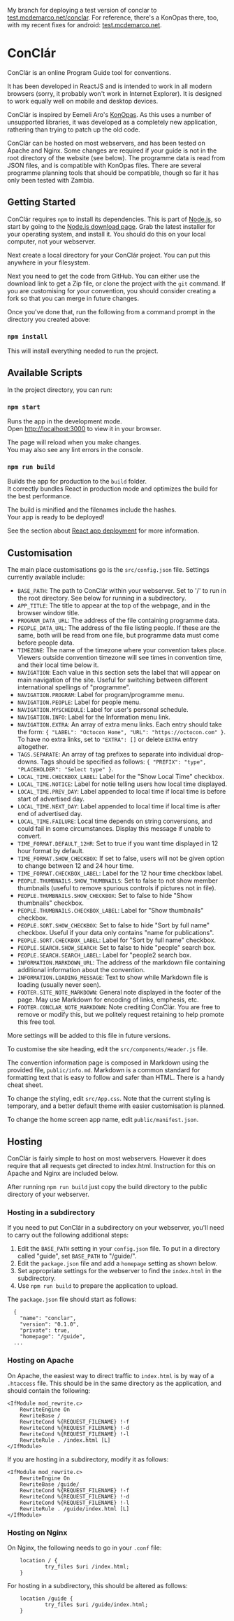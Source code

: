My branch for deploying a test version of conclar to [test.mcdemarco.net/conclar](http://test.mcdemarco.net/conclar).
For reference, there's a KonOpas there, too, with my recent fixes for android: [test.mcdemarco.net](http://test.mcdemarco.net/).

# ConClár

ConClár is an online Program Guide tool for conventions.

It has been developed in ReactJS and is intended to work in all modern browsers (sorry, it probably won't work in Internet Explorer). It is designed to work equally well on mobile and desktop devices.

ConClár is inspired by Eemeli Aro's [KonOpas](https://github.com/eemeli/konopas). As this uses a number of unsupported libraries, it was developed as a completely new application, rathering than trying to patch up the old code.

ConClár can be hosted on most webservers, and has been tested on Apache and Nginx. Some changes are required if your guide is not in the root directory of the website (see below). The programme data is read from JSON files, and is compatible with KonOpas files. There are several programme planning tools that should be compatible, though so far it has only been tested with Zambia.

## Getting Started

ConClár requires `npm` to install its dependencies. This is part of [Node.js](https://nodejs.org/), so start by going to the [Node.js download page](https://nodejs.org/en/download/). Grab the latest installer for your operating system, and install it. You should do this on your local computer, not your webserver.

Next create a local directory for your ConClár project. You can put this anywhere in your filesystem.

Next you need to get the code from GitHub. You can either use the download link to get a Zip file, or clone the project with the `git` command. If you are customising for your convention, you should consider creating a fork so that you can merge in future changes.

Once you've done that, run the following from a command prompt in the directory you created above:

### `npm install`

This will install everything needed to run the project.

## Available Scripts

In the project directory, you can run:

### `npm start`

Runs the app in the development mode.\
Open [http://localhost:3000](http://localhost:3000) to view it in your browser.

The page will reload when you make changes.\
You may also see any lint errors in the console.

### `npm run build`

Builds the app for production to the `build` folder.\
It correctly bundles React in production mode and optimizes the build for the best performance.

The build is minified and the filenames include the hashes.\
Your app is ready to be deployed!

See the section about [React app deployment](https://facebook.github.io/create-react-app/docs/deployment) for more information.

## Customisation

The main place customisations go is the `src/config.json` file. Settings currently available include:

* `BASE_PATH`: The path to ConClár within your webserver. Set to '/' to run in the root directory. See below for running in a subdirectory.
* `APP_TITLE`: The title to appear at the top of the webpage, and in the browser window title.
* `PROGRAM_DATA_URL`: The address of the file containing programme data.
* `PEOPLE_DATA_URL`: The address of the file listing people. If these are the same, both will be read from one file, but programme data must come before people data.
* `TIMEZONE`: The name of the timezone where your convention takes place. Viewers outside convention timezone will see times in convention time, and their local time below it.
* `NAVIGATION`: Each value in this section sets the label that will appear on main navigation of the site. Useful for switching between different international spellings of "programme".
* `NAVIGATION.PROGRAM`: Label for program/programme menu.
* `NAVIGATION.PEOPLE`: Label for people menu.
* `NAVIGATION.MYSCHEDULE`: Label for user's personal schedule.
* `NAVIGATION.INFO`: Label for the Information menu link.
* `NAVIGATION.EXTRA`: An array of extra menu links. Each entry should take the form: `{ "LABEL": "Octocon Home", "URL": "https://octocon.com" }`. To have no extra links, set to `"EXTRA": []` or delete `EXTRA` entry altogether.
* `TAGS.SEPARATE`: An array of tag prefixes to separate into individual drop-downs. Tags should be specified as follows: `{ "PREFIX": "type", "PLACEHOLDER": "Select type" }`.
* `LOCAL_TIME.CHECKBOX_LABEL`: Label for the "Show Local Time" checkbox.
* `LOCAL_TIME.NOTICE`: Label for notie telling users how local time displayed.
* `LOCAL_TIME.PREV_DAY`: Label appended to local time if local time is before start of advertised day.
* `LOCAL_TIME.NEXT_DAY`: Label appended to local time if local time is after end of advertised day.
* `LOCAL_TIME.FAILURE`: Local time depends on string conversions, and could fail in some circumstances. Display this message if unable to convert.
* `TIME_FORMAT.DEFAULT_12HR`: Set to true if you want time displayed in 12 hour format by default.
* `TIME_FORMAT.SHOW_CHECKBOX`: If set to false, users will not be given option to change between 12 and 24 hour time.
* `TIME_FORMAT.CHECKBOX_LABEL`: Label for the 12 hour time checkbox label.
* `PEOPLE.THUMBNAILS.SHOW_THUMBNAILS`: Set to false to not show member thumbnails (useful to remove spurious controls if pictures not in file).
* `PEOPLE.THUMBNAILS.SHOW_CHECKBOX`: Set to false to hide "Show thumbnails" checkbox.
* `PEOPLE.THUMBNAILS.CHECKBOX_LABEL`: Label for "Show thumbnails" checkbox.
* `PEOPLE.SORT.SHOW_CHECKBOX`: Set to false to hide "Sort by full name" checkbox. Useful if your data only contains "name for publications".
* `PEOPLE.SORT.CHECKBOX_LABEL`: Label for "Sort by full name" checkbox.
* `PEOPLE.SEARCH.SHOW_SEARCH`: Set to false to hide "people" search box.
* `PEOPLE.SEARCH.SEARCH_LABEL`: Label for "people2 search box.
* `INFORMATION.MARKDOWN_URL`: The address of the markdown file containing additional information about the convention.
* `INFORMATION.LOADING_MESSAGE`: Text to show while Markdown file is loading (usually never seen).
* `FOOTER.SITE_NOTE_MARKDOWN`: General note displayed in the footer of the page. May use Markdown for encoding of links, emphesis, etc.
* `FOOTER.CONCLAR_NOTE_MARKDOWN`: Note crediting ConClár. You are free to remove or modify this, but we politely request retaining to help promote this free tool.

More settings will be added to this file in future versions.

To customise the site heading, edit the `src/components/Header.js` file.  

The convention information page is composed in Markdown using the provided file, `public/info.md`.  Markdown is a common standard for formatting text that is easy to follow and safer than HTML.  There is a handy cheat sheet.

To change the styling, edit `src/App.css`. Note that the current styling is temporary, and a better default theme with easier customisation is planned.

To change the home screen app name, edit `public/manifest.json`.

## Hosting

ConClár is fairly simple to host on most webservers. However it does require that all requests get directed to index.html. Instruction for this on Apache and Nginx are included below.

After running `npm run build` just copy the build directory to the public directory of your webserver.

### Hosting in a subdirectory

If you need to put ConClár in a subdirectory on your webserver, you'll need to carry out the following additional steps:
1. Edit the `BASE_PATH` setting in your `config.json` file. To put in a directory called "guide", set `BASE_PATH` to "/guide/".
2. Edit the `package.json` file and add a `homepage` setting as shown below.
3. Set appropriate settings for the webserver to find the `index.html` in the subdirectory.
4. Use `npm run build` to prepare the application to upload.

The `package.json` file should start as follows:
```
  {
    "name": "conclar",
    "version": "0.1.0",
    "private": true,
    "homepage": "/guide",
  ...
```

### Hosting on Apache

On Apache, the easiest way to direct traffic to `index.html` is by way of a `.htaccess` file. This should be in the same directory as the application, and should contain the following:

```
<IfModule mod_rewrite.c>
    RewriteEngine On
    RewriteBase /
    RewriteCond %{REQUEST_FILENAME} !-f
    RewriteCond %{REQUEST_FILENAME} !-d
    RewriteCond %{REQUEST_FILENAME} !-l
    RewriteRule . /index.html [L]
</IfModule>
```

If you are hosting in a subdirectory, modify it as follows:
```
<IfModule mod_rewrite.c>
    RewriteEngine On
    RewriteBase /guide/
    RewriteCond %{REQUEST_FILENAME} !-f
    RewriteCond %{REQUEST_FILENAME} !-d
    RewriteCond %{REQUEST_FILENAME} !-l
    RewriteRule . /guide/index.html [L]
</IfModule>
```

### Hosting on Nginx

On Nginx, the following needs to go in your `.conf` file:

```
    location / {
            try_files $uri /index.html;
    }
```

For hosting in a subdirectory, this should be altered as follows:

```
    location /guide {
            try_files $uri /guide/index.html;
    }
```
